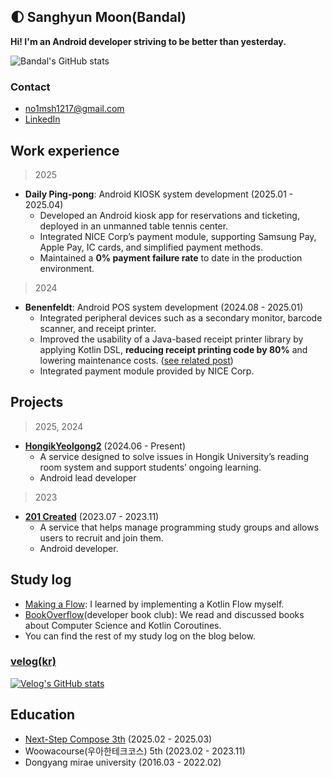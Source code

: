 ## 🌓 Sanghyun Moon(Bandal)
**Hi! I'm an Android developer striving to be better than yesterday.**

![Bandal's GitHub stats](https://github-readme-stats.vercel.app/api?username=no1msh&show_icons=true&theme=darcula)

### Contact
- no1msh1217@gmail.com
- [LinkedIn](https://www.linkedin.com/in/no1msh/)

## Work experience
> 2025
- **Daily Ping-pong**: Android KIOSK system development (2025.01 - 2025.04)
  - Developed an Android kiosk app for reservations and ticketing, deployed in an unmanned table tennis center.
  - Integrated NICE Corp’s payment module, supporting Samsung Pay, Apple Pay, IC cards, and simplified payment methods.
  - Maintained a **0% payment failure rate** to date in the production environment.

> 2024
- **Benenfeldt**: Android POS system development (2024.08 - 2025.01)
  - Integrated peripheral devices such as a secondary monitor, barcode scanner, and receipt printer.
  - Improved the usability of a Java-based receipt printer library by applying Kotlin DSL, **reducing receipt printing code by 80%** and lowering maintenance costs. ([see related post](https://velog.io/@no1msh1217/%EC%9E%90%EB%B0%94-%EB%9D%BC%EC%9D%B4%EB%B8%8C%EB%9F%AC%EB%A6%AC-%EC%BD%94%ED%8B%80%EB%A6%B0%EC%9C%BC%EB%A1%9C-%EC%84%B8%EB%A0%A8%EB%90%98%EA%B2%8C-%EC%93%B0%EA%B8%B0))
  - Integrated payment module provided by NICE Corp.
  

## Projects

> 2025, 2024
- **[HongikYeolgong2](https://github.com/TeamHY2/HongikYeolgong2-Android)** (2024.06 - Present)
  - A service designed to solve issues in Hongik University’s reading room system and support students’ ongoing learning.
  - Android lead developer
  

> 2023
- **[201 Created](https://github.com/woowacourse-teams/2023-yigongil)** (2023.07 - 2023.11)
  - A service that helps manage programming study groups and allows users to recruit and join them.
  - Android developer. 

## Study log

- [Making a Flow](https://github.com/no1msh/Making-Kotlin-Flow): I learned by implementing a Kotlin Flow myself.
- [BookOverflow](https://github.com/woowacourse-study/2023-BookOverFlow)(developer book club): We read and discussed books about Computer Science and Kotlin Coroutines.
- You can find the rest of my study log on the blog below.

### [velog(kr)](https://velog.io/@no1msh1217/posts)
[![Velog's GitHub stats](https://velog-readme-stats.vercel.app/api/list?name=no1msh1217)](https://velog.io/@no1msh1217) 


## Education
- [Next-Step Compose 3th](https://github.com/no1msh/NextStep-Compose) (2025.02 - 2025.03)
- Woowacourse(우아한테크코스) 5th (2023.02 - 2023.11)
- Dongyang mirae university (2016.03 - 2022.02)

